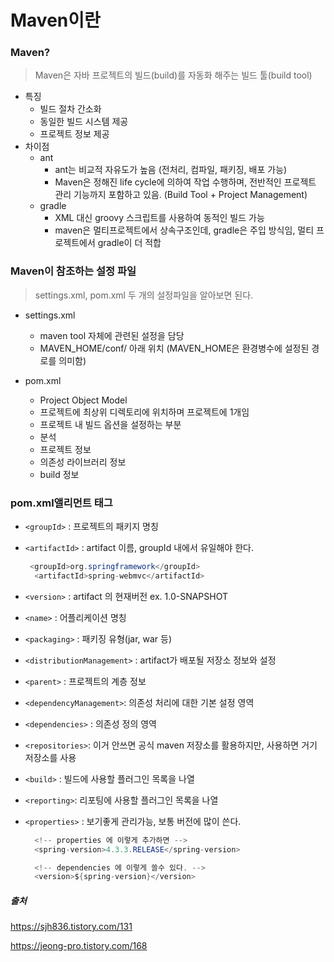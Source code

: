 # Maven이란

### Maven?

> Maven은 자바 프로젝트의 빌드(build)를 자동화 해주는 빌드 툴(build tool)

* 특징
  * 빌드 절차 간소화
  * 동일한 빌드 시스템 제공
  * 프로젝트 정보 제공
* 차이점
  * ant
    * ant는 비교적 자유도가 높음 (전처리, 컴파일, 패키징, 배포 가능)
    * Maven은 정해진 life cycle에 의하여 작업 수행하며, 전반적인 프로젝트 관리 기능까지 포함하고 있음. (Build Tool + Project Management)
  * gradle
    * XML 대신 groovy 스크립트를 사용하여 동적인 빌드 가능
    * maven은 멀티프로젝트에서 상속구조인데, gradle은 주입 방식임, 멀티 프로젝트에서 gradle이 더 적합



### Maven이 참조하는 설정 파일

> settings.xml, pom.xml 두 개의 설정파일을 알아보면 된다.

* settings.xml

  * maven tool 자체에 관련된 설정을 담당
  * MAVEN_HOME/conf/ 아래 위치 (MAVEN_HOME은 환경병수에 설정된 경로를 의미함)

  

* pom.xml

  * Project Object Model
  * 프로젝트에 최상위 디렉토리에 위치하며 프로젝트에 1개임
  * 프로젝트 내 빌드 옵션을 설정하는 부분 
  *  분석
    * 프로젝트 정보
    * 의존성 라이브러리 정보
    * build 정보



### pom.xml앨리먼트 태그

* `<groupId>` : 프로젝트의 패키지 명칭

* `<artifactId>` : artifact 이름, groupId 내에서 유일해야 한다.

  ```java
   <groupId>org.springframework</groupId>
    <artifactId>spring-webmvc</artifactId>
  ```

* `<version>` : artifact 의 현재버전 ex. 1.0-SNAPSHOT

* `<name>` : 어플리케이션 명칭

* `<packaging>` : 패키징 유형(jar, war 등)

* `<distributionManagement>` : artifact가 배포될 저장소 정보와 설정

* `<parent>` : 프로젝트의 계층 정보

*  `<dependencyManagement>`: 의존성 처리에 대한 기본 설정 영역

* `<dependencies>` : 의존성 정의 영역

*  `<repositories>`: 이거 안쓰면 공식 maven 저장소를 활용하지만, 사용하면 거기 저장소를 사용

* `<build>` : 빌드에 사용할 플러그인 목록을 나열

*  `<reporting>`: 리포팅에 사용할 플러그인 목록을 나열

* `<properties>` : 보기좋게 관리가능, 보통 버전에 많이 쓴다.

  ```java
    <!-- properties 에 이렇게 추가하면 -->
    <spring-version>4.3.3.RELEASE</spring-version>
  
    <!-- dependencies 에 이렇게 쓸수 있다. -->
    <version>${spring-version}</version>
  ```

  









##### 출처

https://sjh836.tistory.com/131

https://jeong-pro.tistory.com/168